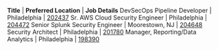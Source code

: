 **Title**  |  **Preferred Location**  | **Job Details**
DevSecOps Pipeline Developer | Philadelphia | [202437](https://jobs.comcast.com/jobs/description/regular?external_or_internal=external&job_id=202437)
Sr. AWS Cloud Security Engineer | Philadelphia | [204472](https://jobs.comcast.com/jobs/description/regular?external_or_internal=external&job_id=204472)
Senior Splunk Security Engineer | Moorestown, NJ | [204648](https://jobs.comcast.com/jobs/description/regular?external_or_internal=external&job_id=204648)
Security Architect | Philadelphia | [201780](https://jobs.comcast.com/jobs/description/regular?external_or_internal=external&job_id=201780)
Manager, Reporting/Data Analytics | Philadelphia | [198390](https://jobs.comcast.com/jobs/description/regular?external_or_internal=external&job_id=198390)
